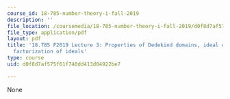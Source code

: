 ```yaml
---
course_id: 18-785-number-theory-i-fall-2019
description: ''
file_location: /coursemedia/18-785-number-theory-i-fall-2019/d0f8d7af575f61f740dd413d04922be7_MIT18_785F19_lec3.pdf
file_type: application/pdf
layout: pdf
title: '18.785 F2019 Lecture 3: Properties of Dedekind domains, ideal class groups,
  factorization of ideals'
type: course
uid: d0f8d7af575f61f740dd413d04922be7

---
```

None